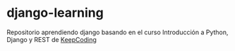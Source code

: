 # django-learning
Repositorio aprendiendo django basando en el curso Introducción a Python, Django y REST de [KeepCoding](https://keepcoding.io/es/curso/python-django-y-rest/)
